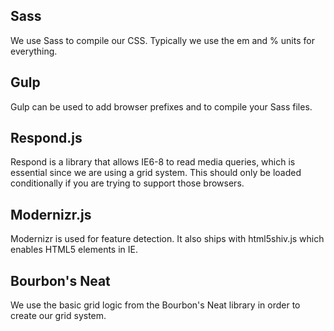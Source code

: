 ## Sass
We use Sass to compile our CSS. Typically we use the em and % units for everything.

## Gulp
Gulp can be used to add browser prefixes and to compile your Sass files.

## Respond.js
Respond is a library that allows IE6-8 to read media queries, which is essential since we are using a grid system. This should only be loaded conditionally if you are trying to support those browsers.

## Modernizr.js
Modernizr is used for feature detection. It also ships with html5shiv.js which enables HTML5 elements in IE.

## Bourbon's Neat
We use the basic grid logic from the Bourbon's Neat library in order to create our grid system.
